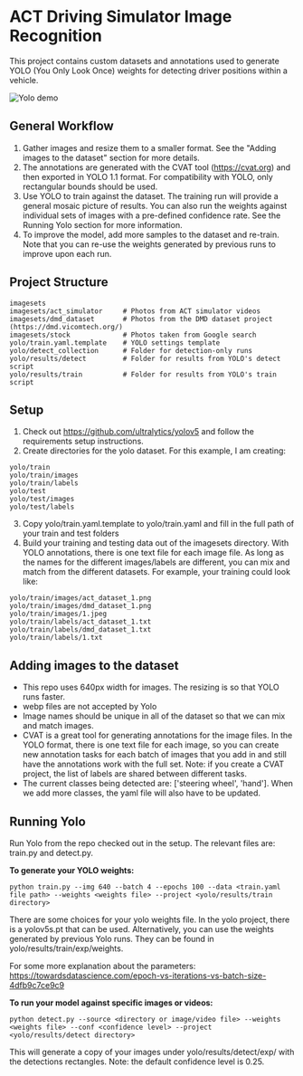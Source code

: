 # ACT Driving Simulator Image Recognition #
This project contains custom datasets and annotations used to generate YOLO (You Only Look Once) weights for detecting driver positions within a vehicle.

![Yolo demo](yolo_demo.gif)


## General Workflow ##
1. Gather images and resize them to a smaller format.  See the "Adding images to the dataset" section for more details.
2. The annotations are generated with the CVAT tool (https://cvat.org) and then exported in YOLO 1.1 format.  For compatibility with YOLO, only rectangular bounds should be used.
3. Use YOLO to train against the dataset.  The training run will provide a general mosaic picture of results.  You can also run the weights against individual sets of images with a pre-defined confidence rate.  See the Running Yolo section for more information.
4. To improve the model, add more samples to the dataset and re-train.  Note that you can re-use the weights generated by previous runs to improve upon each run.

## Project Structure ##
```
imagesets
imagesets/act_simulator     # Photos from ACT simulator videos
imagesets/dmd_dataset       # Photos from the DMD dataset project (https://dmd.vicomtech.org/)
imagesets/stock             # Photos taken from Google search
yolo/train.yaml.template    # YOLO settings template
yolo/detect_collection      # Folder for detection-only runs
yolo/results/detect         # Folder for results from YOLO's detect script
yolo/results/train          # Folder for results from YOLO's train script
```

## Setup ##
1. Check out https://github.com/ultralytics/yolov5 and follow the requirements setup instructions.
2. Create directories for the yolo dataset.  For this example, I am creating:
```
yolo/train
yolo/train/images
yolo/train/labels
yolo/test
yolo/test/images
yolo/test/labels
```
3. Copy yolo/train.yaml.template to yolo/train.yaml and fill in the full path of your train and test folders
4. Build your training and testing data out of the imagesets directory.  With YOLO annotations, there is one text file for each image file.  As long as the names for the different images/labels are different, you can mix and match from the different datasets.  For example, your training could look like:
```
yolo/train/images/act_dataset_1.png
yolo/train/images/dmd_dataset_1.png
yolo/train/images/1.jpeg
yolo/train/labels/act_dataset_1.txt
yolo/train/labels/dmd_dataset_1.txt
yolo/train/labels/1.txt
```

## Adding images to the dataset ##
* This repo uses 640px width for images.  The resizing is so that YOLO runs faster.
* webp files are not accepted by Yolo
* Image names should be unique in all of the dataset so that we can mix and match images.
* CVAT is a great tool for generating annotations for the image files.  In the YOLO format, there is one text file for each image, so you can create new annotation tasks for each batch of images that you add in and still have the annotations work with the full set.  Note: if you create a CVAT project, the list of labels are shared between different tasks.
* The current classes being detected are: ['steering wheel', 'hand'].  When we add more classes, the yaml file will also have to be updated.


## Running Yolo ##
Run Yolo from the repo checked out in the setup.  The relevant files are: train.py and detect.py.

**To generate your YOLO weights:**
```
python train.py --img 640 --batch 4 --epochs 100 --data <train.yaml file path> --weights <weights file> --project <yolo/results/train directory>
```

There are some choices for your yolo weights file.  In the yolo project, there is a yolov5s.pt that can be used.  Alternatively, you can use the weights generated by previous Yolo runs.  They can be found in yolo/results/train/exp<experiment number>/weights.

For some more explanation about the parameters: https://towardsdatascience.com/epoch-vs-iterations-vs-batch-size-4dfb9c7ce9c9


**To run your model against specific images or videos:**
```
python detect.py --source <directory or image/video file> --weights <weights file> --conf <confidence level> --project <yolo/results/detect directory>
```
This will generate a copy of your images under yolo/results/detect/exp<experiment number>/ with the detections rectangles.
Note: the default confidence level is 0.25.
